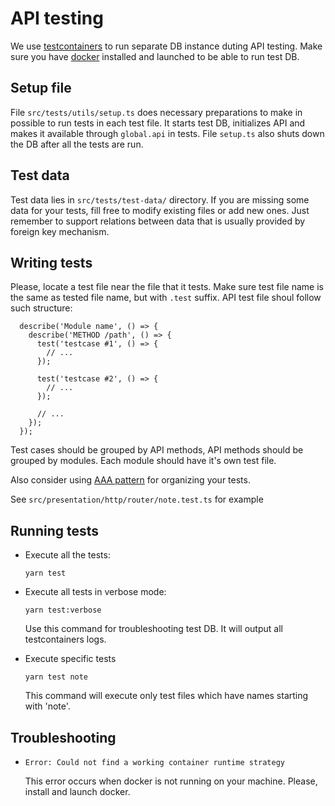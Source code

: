 # API testing

We use [testcontainers](https://testcontainers.com/) to run separate DB instance duting API testing. Make sure you have [docker](https://www.docker.com/) installed and launched to be able to run test DB.

## Setup file
File `src/tests/utils/setup.ts` does necessary preparations to make in possible to run tests in each test file. It starts test DB, initializes API and makes it available through `global.api` in tests. File `setup.ts` also shuts down the DB after all the tests are run.

## Test data
Test data lies in `src/tests/test-data/` directory. If you are missing some data for your tests, fill free to modify existing files or add new ones. Just remember to support relations between data that is usually provided by foreign key mechanism.

## Writing tests
Please, locate a test file near the file that it tests. Make sure test file name is the same as tested file name, but with `.test` suffix.
API test file shoul follow such structure:
```
  describe('Module name', () => {
    describe('METHOD /path', () => {
      test('testcase #1', () => {
        // ...
      });

      test('testcase #2', () => {
        // ...
      });

      // ...
    });
  });
```

Test cases should be grouped by API methods, API methods should be grouped by modules.
Each module should have it's own test file.

Also consider using [AAA pattern](https://medium.com/@pjbgf/title-testing-code-ocd-and-the-aaa-pattern-df453975ab80) for organizing your tests.

See `src/presentation/http/router/note.test.ts` for example

## Running tests

- Execute all the tests:

  ``` 
  yarn test 
  ```

- Execute all tests in verbose mode:
  ``` 
  yarn test:verbose 
  ```
  Use this command for troubleshooting test DB. It will output all testcontainers logs.
- Execute specific tests
  ```
  yarn test note
  ```
  This command will execute only test files which have names starting with 'note'.


## Troubleshooting
- `Error: Could not find a working container runtime strategy`

  This error occurs when docker is not running on your machine. Please, install and launch docker.